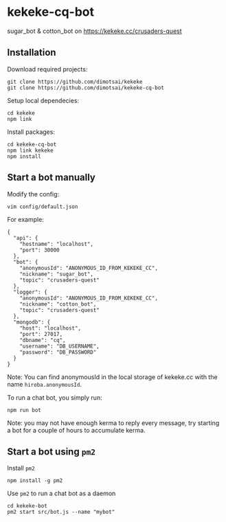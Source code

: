 # kekeke-cq-bot
sugar_bot &amp; cotton_bot on https://kekeke.cc/crusaders-quest

## Installation

Download required projects:
```
git clone https://github.com/dimotsai/kekeke
git clone https://github.com/dimotsai/kekeke-cq-bot
```

Setup local dependecies:
```
cd kekeke
npm link
```

Install packages:
```
cd kekeke-cq-bot
npm link kekeke
npm install
```

## Start a bot manually
Modify the config:
```
vim config/default.json
```
For example:
```
{
  "api": {
    "hostname": "localhost",
    "port": 30000
  },
  "bot": {
    "anonymousId": "ANONYMOUS_ID_FROM_KEKEKE_CC",
    "nickname": "sugar_bot",
    "topic": "crusaders-quest"
  },
  "logger": {
    "anonymousId": "ANONYMOUS_ID_FROM_KEKEKE_CC",
    "nickname": "cotton_bot",
    "topic": "crusaders-quest"
  },
  "mongodb": {
    "host": "localhost",
    "port": 27017,
    "dbname": "cq",
    "username": "DB_USERNAME",
    "password": "DB_PASSWORD"
  }
}
```
Note: You can find anonymousId in the local storage of kekeke.cc with the name `hiroba.anonymousId`.

To run a chat bot, you simply run:
```
npm run bot
```
Note: you may not have enough kerma to reply every message, try starting a bot for a couple of hours to accumulate kerma.

## Start a bot using `pm2`
Install `pm2`
```
npm install -g pm2
```

Use `pm2` to run a chat bot as a daemon
```
cd kekeke-bot
pm2 start src/bot.js --name "mybot"
```
